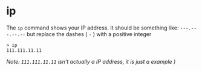 # ip

The `ip` command shows your IP address.  It should be something like: `---.---.--.--` but replace the dashes ( `-` ) with a positive integer

```
> ip
111.111.11.11
```

*Note: `111.111.11.11` isn't actually a IP address, it is just a example )*

